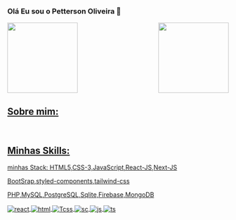 ### Olá Eu sou o Petterson Oliveira 🤚

<div>
<a href="https://github.com/pettersonpadilha">
<img height="160em" src="https://github-readme-stats.vercel.app/api?username=pettersonpadilha&show_icons=true&theme=radical&include_all_commits=true&count_private=true"/>
<img align="right"height="160em" src="https://github-readme-stats.vercel.app/api/top-langs/?username=pettersonpadilha&layout=compact&langs_count=7&theme=radical"/>

</div>
  
## Sobre mim:
<div styled="display: incline_block"><br/>
  
## Minhas Skills:
  
  minhas Stack: 
  HTML5,CSS-3,JavaScript,React-JS,Next-JS
  
  BootSrap,styled-components,tailwind-css
  
  PHP,MySQL,PostgreSQL,Sqlite,Firebase,MongoDB
  
<img align="center" alt="react" src="https://img.shields.io/badge/React-20232A?style=for-the-badge&logo=react&logoColor=61DAFB"/> 
<img align="center" alt="html" src="https://img.shields.io/badge/HTML5-E34F26?style=for-the-badge&logo=html5&logoColor=white"/>
<img align="center" alt="Tcss" src="https://img.shields.io/badge/Tailwind_CSS-38B2AC?style=for-the-badge&logo=tailwind-css&logoColor=white"/>
<img align="center" alt="sc" src="https://img.shields.io/badge/styled--components-DB7093?style=for-the-badge&logo=styled-components&logoColor=white"/>
<img align="center" alt="js" src="https://img.shields.io/badge/JavaScript-323330?style=for-the-badge&logo=javascript&logoColor=F7DF1E"/>
<img align="center" alt="ts" src="https://img.shields.io/badge/TypeScript-007ACC?style=for-the-badge&logo=typescript&logoColor=white"/>
</div>

